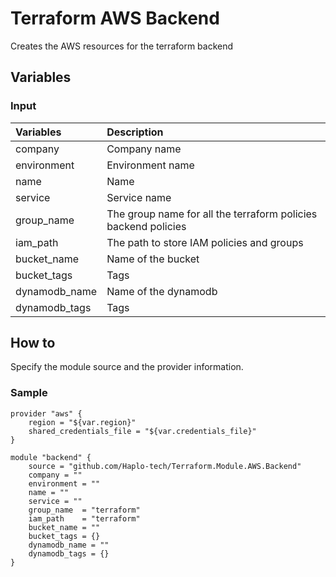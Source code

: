 # Terraform AWS Backend
Creates the AWS resources for the terraform backend

## Variables
### Input
| Variables     | Description                                                    |
|:--------------|:---------------------------------------------------------------|
| company       | Company name                                                   |
| environment   | Environment name                                               |
| name          | Name                                                           |
| service       | Service name                                                   |
| group_name    | The group name for all the terraform policies backend policies |
| iam_path      | The path to store IAM policies and groups                      |
| bucket_name   | Name of the bucket                                             |
| bucket_tags   | Tags                                                           |
| dynamodb_name | Name of the dynamodb                                           |
| dynamodb_tags | Tags                                                           |

## How to 
Specify the module source and the provider information.

### Sample
```
provider "aws" {
    region = "${var.region}"
    shared_credentials_file = "${var.credentials_file}"
}

module "backend" {
    source = "github.com/Haplo-tech/Terraform.Module.AWS.Backend"
    company = ""
    environment = ""
    name = ""
    service = ""
    group_name 	= "terraform"
    iam_path	= "terraform"
    bucket_name = ""
    bucket_tags = {}
    dynamodb_name = ""
    dynamodb_tags = {}
}
```
